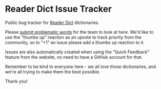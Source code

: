 # Reader Dict Issue Tracker

Public bug tracker for [Reader Dict](https://www.reader-dict.com) dictionaries.

Please [submit problematic words](https://github.com/BoboTiG/reader-dict-tracker/issues/new?template=bug-report.md) for the team to look at here. We'd like to use the "thumbs up" reaction as an upvote to track priority from the community, so to "+1" an issue please add a thumbs up reaction to it.

Issues are also automatically created when using the "Quick Feedback" feature from the website, no need to have a GitHub account for that.

Remember to be kind to everyone here - we all love those dictionaries, and we're all trying to make them the best possible.

Thank you!
